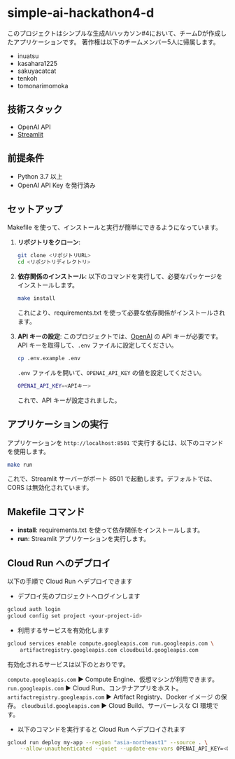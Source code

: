 # simple-ai-hackathon4-d
このプロジェクトはシンプルな生成AIハッカソン#4において、チームDが作成したアプリケーションです。
著作権は以下のチームメンバー5人に帰属します。

- inuatsu
- kasahara1225
- sakuyacatcat
- tenkoh
- tomonarimomoka


## 技術スタック
- OpenAI API
- [Streamlit](https://streamlit.io/)

## 前提条件
- Python 3.7 以上
- OpenAI API Key を発行済み

## セットアップ
Makefile を使って、インストールと実行が簡単にできるようになっています。

1. **リポジトリをクローン**:

   ```bash
   git clone <リポジトリURL>
   cd <リポジトリディレクトリ>
   ```

2. **依存関係のインストール**:
   以下のコマンドを実行して、必要なパッケージをインストールします。

   ```bash
   make install
   ```

   これにより、requirements.txt を使って必要な依存関係がインストールされます。

3. **API キーの設定**:
   このプロジェクトでは、[OpenAI](https://platform.openai.com/) の API キーが必要です。API キーを取得して、`.env` ファイルに設定してください。

   ```bash
   cp .env.example .env
   ```

   `.env` ファイルを開いて、`OPENAI_API_KEY` の値を設定してください。

   ```bash
   OPENAI_API_KEY=<APIキー>
   ```

   これで、API キーが設定されました。

## アプリケーションの実行

アプリケーションを `http://localhost:8501` で実行するには、以下のコマンドを使用します。

```bash
make run
```

これで、Streamlit サーバーがポート 8501 で起動します。デフォルトでは、CORS は無効化されています。

## Makefile コマンド

- **install**: requirements.txt を使って依存関係をインストールします。
- **run**: Streamlit アプリケーションを実行します。

## Cloud Run へのデプロイ

以下の手順で Cloud Run へデプロイできます

- デプロイ先のプロジェクトへログインします

```sh
gcloud auth login
gcloud config set project <your-project-id>
```

- 利用するサービスを有効化します

```sh
gcloud services enable compute.googleapis.com run.googleapis.com \
    artifactregistry.googleapis.com cloudbuild.googleapis.com
```

有効化されるサービスは以下のとおりです。

`compute.googleapis.com` ▶︎ Compute Engine、仮想マシンが利用できます。
`run.googleapis.com` ▶︎ Cloud Run、コンテナアプリをホスト。
`artifactregistry.googleapis.com` ▶︎ Artifact Registry、Docker イメージ の保存。
`cloudbuild.googleapis.com` ▶︎ Cloud Build、サーバーレスな CI 環境です。

- 以下のコマンドを実行すると Cloud Run へデプロイされます

```sh
gcloud run deploy my-app --region "asia-northeast1" --source . \
    --allow-unauthenticated --quiet --update-env-vars OPENAI_API_KEY=<OPENAI_API_KEY>
```
